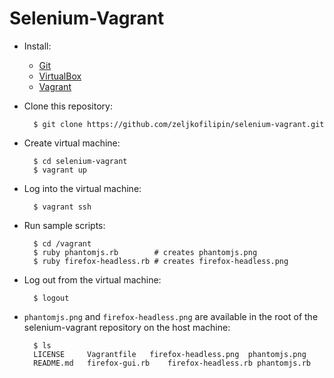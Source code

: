 # Selenium-Vagrant

- Install:
  - [Git](http://git-scm.com/)
  - [VirtualBox](https://www.virtualbox.org/)
  - [Vagrant](https://www.vagrantup.com/)

- Clone this repository:

        $ git clone https://github.com/zeljkofilipin/selenium-vagrant.git

- Create virtual machine:

        $ cd selenium-vagrant
        $ vagrant up

- Log into the virtual machine:

        $ vagrant ssh

- Run sample scripts:

        $ cd /vagrant
        $ ruby phantomjs.rb        # creates phantomjs.png
        $ ruby firefox-headless.rb # creates firefox-headless.png

- Log out from the virtual machine:

        $ logout

- `phantomjs.png` and `firefox-headless.png` are available in the root of the
  selenium-vagrant repository on the host machine:

        $ ls
        LICENSE     Vagrantfile   firefox-headless.png  phantomjs.png
        README.md   firefox-gui.rb    firefox-headless.rb phantomjs.rb
